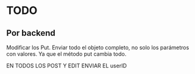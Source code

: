 # TODO

## Por backend

Modificar los Put. Enviar todo el objeto completo, no solo los parámetros con valores. Ya que el método put cambia todo.

EN TODOS LOS POST Y EDIT ENVIAR EL userID